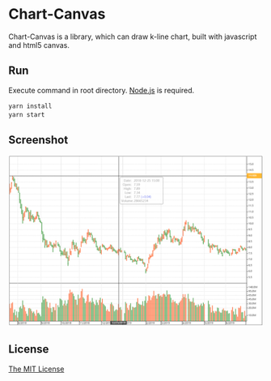 # Chart-Canvas
Chart-Canvas is a library, which can draw k-line chart, built with javascript and html5 canvas.

## Run
Execute command in root directory. [Node.js](https://nodejs.org) is required.
```bash
yarn install
yarn start
```

## Screenshot
<img width="800" src="./screenshot/chart.png"/>

## License
[The MIT License](LICENSE.md)